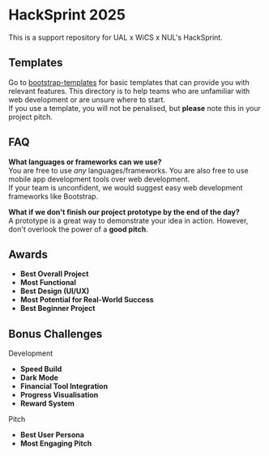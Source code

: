 # HackSprint 2025

This is a support repository for UAL x WiCS x NUL's HackSprint.

## Templates

Go to [bootstrap-templates](https://github.com/hm2412/HackSprint25/blob/main/bootstrap-templates) for basic templates that can provide you with relevant features. This directory is to help teams who are unfamiliar with web development or are unsure where to start.  
If you use a template, you will not be penalised, but **please** note this in your project pitch.

## FAQ

**What languages or frameworks can we use?**  
You are free to use *any* languages/frameworks. You are also free to use mobile app development tools over web development.  
If your team is unconfident, we would suggest easy web development frameworks like Bootstrap.
  
**What if we don't finish our project prototype by the end of the day?**  
A prototype is a great way to demonstrate your idea in action. However, don't overlook the power of a **good pitch**.  

## Awards

* **Best Overall Project** 
* **Most Functional**
* **Best Design (UI/UX)**
* **Most Potential for Real-World Success**
* **Best Beginner Project**

## Bonus Challenges
Development
* **Speed Build** 
* **Dark Mode**
* **Financial Tool Integration**
* **Progress Visualisation**
* **Reward System**  

Pitch  
* **Best User Persona**
* **Most Engaging Pitch**
